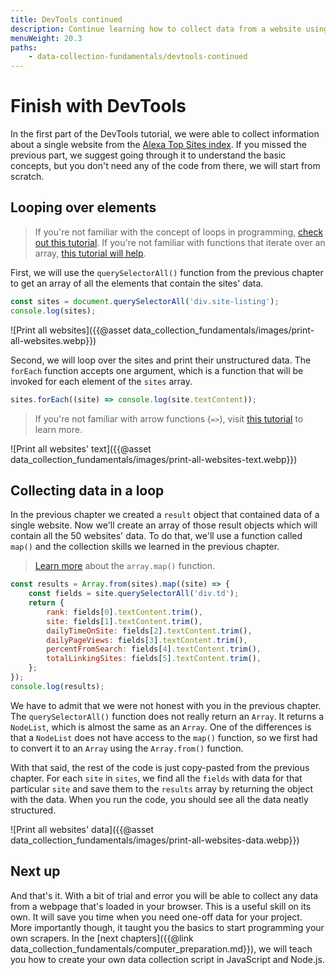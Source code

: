 ```yaml
---
title: DevTools continued
description: Continue learning how to collect data from a website using browser DevTools, CSS selectors and JavaScript.
menuWeight: 20.3
paths:
    - data-collection-fundamentals/devtools-continued
---
```


# [](#finish-devtools) Finish with DevTools

In the first part of the DevTools tutorial, we were able to collect information about a single website from the <a href="https://www.alexa.com/topsites" target="_blank">Alexa Top Sites index</a>. If you missed the previous part, we suggest going through it to understand the basic concepts, but you don't need any of the code from there, we will start from scratch.

## [](#looping) Looping over elements

> If you're not familiar with the concept of loops in programming, <a href="https://javascript.info/while-for" target="_blank">check out this tutorial</a>. If you're not familiar with functions that iterate over an array, <a href="https://javascript.info/array-methods#iterate-foreach" target="_blank">this tutorial will help</a>.

First, we will use the `querySelectorAll()` function from the previous chapter to get an array of all the elements that contain the sites' data.

```js
const sites = document.querySelectorAll('div.site-listing');
console.log(sites);
```

![Print all websites]({{@asset data_collection_fundamentals/images/print-all-websites.webp}})

Second, we will loop over the sites and print their unstructured data. The `forEach` function accepts one argument, which is a function that will be invoked for each element of the `sites` array.

```js
sites.forEach((site) => console.log(site.textContent));
```

> If you're not familiar with arrow functions (`=>`), visit <a href="https://javascript.info/arrow-functions-basics" target="_blank">this tutorial</a> to learn more.

![Print all websites' text]({{@asset data_collection_fundamentals/images/print-all-websites-text.webp}})

## [](#collecting-data) Collecting data in a loop

In the previous chapter we created a `result` object that contained data of a single website. Now we'll create an array of those result objects which will contain all the 50 websites' data. To do that, we'll use a function called `map()` and the collection skills we learned in the previous chapter.

> <a href="https://javascript.info/array-methods#map" target="_blank">Learn more</a> about the `array.map()` function.

```js
const results = Array.from(sites).map((site) => {
    const fields = site.querySelectorAll('div.td');
    return {
        rank: fields[0].textContent.trim(),
        site: fields[1].textContent.trim(),
        dailyTimeOnSite: fields[2].textContent.trim(),
        dailyPageViews: fields[3].textContent.trim(),
        percentFromSearch: fields[4].textContent.trim(),
        totalLinkingSites: fields[5].textContent.trim(),
    };
});
console.log(results);
```

We have to admit that we were not honest with you in the previous chapter. The `querySelectorAll()` function does not really return an `Array`. It returns a `NodeList`, which is almost the same as an `Array`. One of the differences is that a `NodeList` does not have access to the `map()` function, so we first had to convert it to an `Array` using the `Array.from()` function.

With that said, the rest of the code is just copy-pasted from the previous chapter. For each `site` in `sites`, we find all the `fields` with data for that particular `site` and save them to the `results` array by returning the object with the data. When you run the code, you should see all the data neatly structured.

![Print all websites' data]({{@asset data_collection_fundamentals/images/print-all-websites-data.webp}})

## [](#next) Next up

And that's it. With a bit of trial and error you will be able to collect any data from a webpage that's loaded in your browser. This is a useful skill on its own. It will save you time when you need one-off data for your project. More importantly though, it taught you the basics to start programming your own scrapers. In the [next chapters]({{@link data_collection_fundamentals/computer_preparation.md}}), we will teach you how to create your own data collection script in JavaScript and Node.js.
